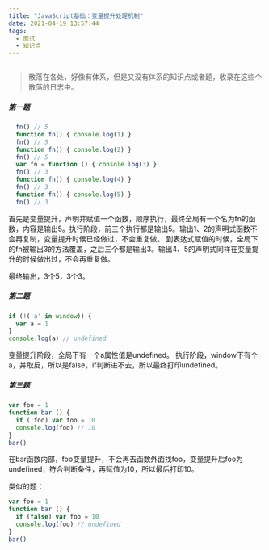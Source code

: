 ```yaml
---
title: "JavaScript基础：变量提升处理机制"
date: 2021-04-19 13:57:44
tags:
  - 面试
  - 知识点
---
```


<!--banner-pic|sticker|content-img|content-img-half-->

<img alt="" class="banner-pic" src="https://slybootslion-blog.oss-cn-chengdu.aliyuncs.com/blog-head/2021-04-16/39d4f01130738fbaba059a35a15cbbe6.jpg?x-oss-process=image/auto-orient,1/quality,q_80/watermark,text_c2x5Ym9vdHNsaW9u,color_ffffff,size_40,shadow_70,t_74,x_10,y_10"/>

> 散落在各处，好像有体系，但是又没有体系的知识点或者题，收录在这些个散落的日志中。

##### 第一题

```js
  fn() // 5
  function fn() { console.log(1) }
  fn() // 5
  function fn() { console.log(2) }
  fn() // 5
  var fn = function () { console.log(3) }
  fn() // 3
  function fn() { console.log(4) }
  fn() // 3
  function fn() { console.log(5) }
  fn() // 3
```

首先是变量提升，声明并赋值一个函数，顺序执行，最终全局有一个名为fn的函数，内容是输出5。执行阶段，前三个执行都是输出5。输出1、2的声明式函数不会再复制，变量提升时候已经做过，不会重复做。
到表达式赋值的时候，全局下的fn被输出3的方法覆盖，之后三个都是输出3。输出4、5的声明式同样在变量提升的时候做出过，不会再重复做。

最终输出，3个5，3个3。

##### 第二题

```js
if (!('a' in window)) {
  var a = 1
}
console.log(a) // undefined
```

变量提升阶段，全局下有一个a属性值是undefined。
执行阶段，window下有个a，并取反，所以是false，if判断进不去，所以最终打印undefined。

##### 第三题

```js
var foo = 1
function bar () {
  if (!foo) var foo = 10
  console.log(foo) // 10
}
bar()
```

在bar函数内部，foo变量提升，不会再去函数外面找foo，变量提升后foo为undefined，符合判断条件，再赋值为10，所以最后打印10。

类似的题：

```js
var foo = 1
function bar () {
  if (false) var foo = 10
  console.log(foo) // undefined
}
bar()
```
